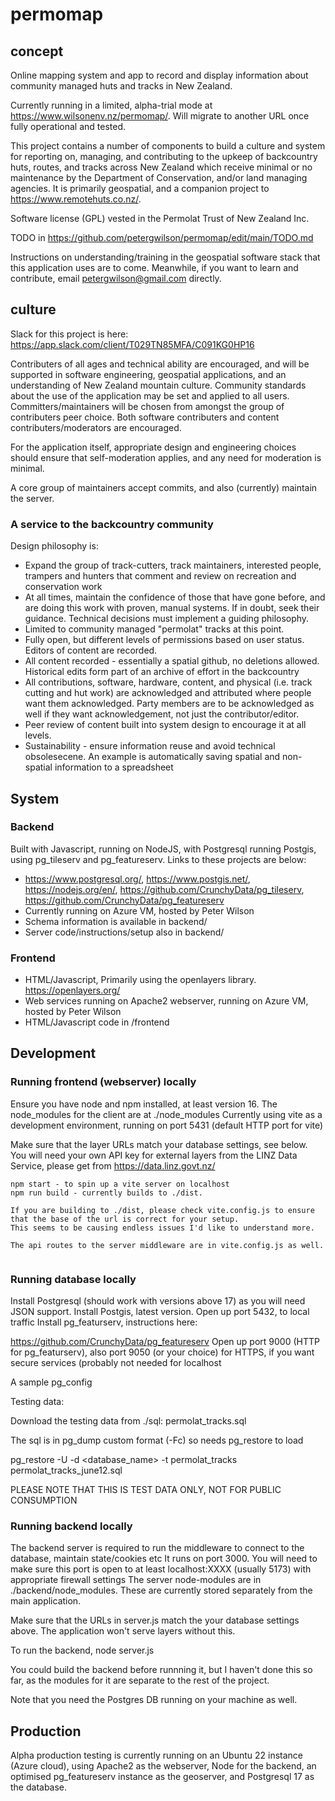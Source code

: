 # permomap
## concept

Online mapping system and app to record and display information about community managed huts and tracks in New Zealand. 

Currently running in a limited, alpha-trial mode at https://www.wilsonenv.nz/permomap/. Will migrate to another URL once fully operational and tested. 

This project contains a number of components to build a culture and system for reporting on, managing, and contributing to the upkeep of backcountry huts, routes, and tracks across New Zealand which receive minimal or no maintenance by the Department of Conservation, and/or land managing agencies. It is primarily geospatial, and a companion project to https://www.remotehuts.co.nz/.

Software license (GPL) vested in the Permolat Trust of New Zealand Inc. 

TODO in https://github.com/petergwilson/permomap/edit/main/TODO.md

Instructions on understanding/training in the geospatial software stack that this application uses are to come. Meanwhile, if you want to learn and contribute, email petergwilson@gmail.com directly. 

## culture
Slack for this project is here: https://app.slack.com/client/T029TN85MFA/C091KG0HP16

Contributers of all ages and technical ability are encouraged, and will be supported in software engineering, geospatial applications, and an understanding of New Zealand mountain culture. Community standards about the use of the application may be set and applied to all users. Committers/maintainers will be chosen from amongst the group of contributers peer choice. Both software contributers and content contributers/moderators are encouraged. 

For the application itself, appropriate design and engineering choices should ensure that self-moderation applies, and any need for moderation is minimal.

A core group of maintainers accept commits, and also (currently) maintain the server. 

### A service to the backcountry community
Design philosophy is:
* Expand the group of track-cutters, track maintainers, interested people, trampers and hunters that comment and review on recreation and conservation work
* At all times, maintain the confidence of those that have gone before, and are doing this work with proven, manual systems. If in doubt, seek their guidance. Technical decisions must implement a guiding philosophy.
* Limited to community managed "permolat" tracks at this point. 
* Fully open, but different levels of permissions based on user status. Editors of content are recorded. 
* All content recorded - essentially a spatial github, no deletions allowed. Historical edits form part of an archive of effort in the backcountry
* All contributions, software, hardware, content, and physical (i.e. track cutting and hut work) are acknowledged and attributed where people want them acknowledged. Party members are to be acknowledged as well if they want acknowledgement, not just the contributor/editor. 
* Peer review of content built into system design to encourage it at all levels. 
* Sustainability - ensure information reuse and avoid technical obsolesecene. An example is automatically saving spatial and non-spatial information to a spreadsheet

## System

### Backend 

Built with Javascript, running on NodeJS, with Postgresql running Postgis, using pg_tileserv and pg_featureserv. Links to these projects are below:
* https://www.postgresql.org/, https://www.postgis.net/, https://nodejs.org/en/, https://github.com/CrunchyData/pg_tileserv, https://github.com/CrunchyData/pg_featureserv
* Currently running on Azure VM, hosted by Peter Wilson
* Schema information is available in backend/
* Server code/instructions/setup also in backend/

### Frontend 
* HTML/Javascript, Primarily using the openlayers library. https://openlayers.org/
* Web services running on Apache2 webserver, running on Azure VM, hosted by Peter Wilson
* HTML/Javascript code in /frontend

## Development

### Running frontend (webserver) locally

Ensure you have node and npm installed, at least version 16. 
The node_modules for the client are at ./node_modules
Currently using vite as a development environment, running on port 5431 (default HTTP port for vite)

Make sure that the layer URLs match your database settings, see below. 
You will need your own API key for external layers from the LINZ Data Service, please get from https://data.linz.govt.nz/ 

```shell
npm start - to spin up a vite server on localhost
npm run build - currently builds to ./dist.

If you are building to ./dist, please check vite.config.js to ensure that the base of the url is correct for your setup.
This seems to be causing endless issues I'd like to understand more.

The api routes to the server middleware are in vite.config.js as well. 


```
### Running database locally

Install Postgresql (should work with versions above 17) as you will need JSON support.
Install Postgis, latest version. 
Open up port 5432, to local traffic
Install pg_featurserv, instructions here:

https://github.com/CrunchyData/pg_featureserv
Open up port 9000 (HTTP for pg_featurserv), also port 9050 (or your choice) for HTTPS, if you want secure services (probably not needed for localhost

A sample pg_config

Testing data:

Download the testing data from ./sql:
permolat_tracks.sql

The sql is in pg_dump custom format (-Fc) so needs pg_restore to load

pg_restore -U <username> -d <database_name> -t permolat_tracks permolat_tracks_june12.sql

PLEASE NOTE THAT THIS IS TEST DATA ONLY, NOT FOR PUBLIC CONSUMPTION

### Running backend locally

The backend server is required to run the middleware to connect to the database, maintain state/cookies etc
It runs on port 3000. You will need to make sure this port is open to at least localhost:XXXX (usually 5173) with appropriate firewall settings
The server node-modules are in ./backend/node_modules. These are currently stored separately from the main application.

Make sure that the URLs in server.js match the your database settings above. The application won't serve layers without this. 

To run the backend, node server.js

You could build the backend before runnning it, but I haven't done this so far, as the modules for it are separate to the rest of the project. 

Note that you need the Postgres DB running on your machine as well. 

## Production

Alpha production testing is currently running on an Ubuntu 22 instance (Azure cloud), using Apache2 as the webserver, Node for the backend, an optimised pg_featureserv instance as the geoserver, and Postgresql 17 as the database. 

